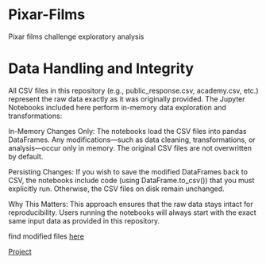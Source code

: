 # Pixar-Films
 Pixar films challenge exploratory analysis

# Data Handling and Integrity
All CSV files in this repository (e.g., public_response.csv, academy.csv, etc.) represent the raw data exactly as it was originally provided. The Jupyter Notebooks included here perform in-memory data exploration and transformations:

In-Memory Changes Only:
The notebooks load the CSV files into pandas DataFrames. Any modifications—such as data cleaning, transformations, or analysis—occur only in memory. The original CSV files are not overwritten by default.

Persisting Changes:
If you wish to save the modified DataFrames back to CSV, the notebooks include code (using DataFrame.to_csv()) that you must explicitly run. Otherwise, the CSV files on disk remain unchanged.

Why This Matters:
This approach ensures that the raw data stays intact for reproducibility. Users running the notebooks will always start with the exact same input data as provided in this repository.

find modified files [here](https://github.com/deejayhighbee/Pixar-Films-Data-Analysis/tree/main/modified_files)

[Project](https://mavenanalytics.io/project/30567)

